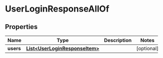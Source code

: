 

# UserLoginResponseAllOf


## Properties

| Name | Type | Description | Notes |
|------------ | ------------- | ------------- | -------------|
|**users** | [**List&lt;UserLoginResponseItem&gt;**](UserLoginResponseItem.md) |  |  [optional] |



